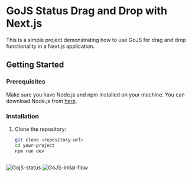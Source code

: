 # GoJS Status Drag and Drop with Next.js

This is a simple project demonstrating how to use GoJS for drag and drop functionality in a Next.js application.

## Getting Started

### Prerequisites

Make sure you have Node.js and npm installed on your machine. You can download Node.js from [here](https://nodejs.org/).

### Installation

1. Clone the repository:
   ```sh
   git clone <repository-url>
   cd your-project
   npm run dev
   


![GojS-status](https://github.com/user-attachments/assets/4c1a1b4d-3350-426d-8b1e-c1a366a6bd52)
![GoJS-intial-flow](https://github.com/user-attachments/assets/de03c4d9-ac08-4a50-987c-90a8f931406f)
